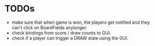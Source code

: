# TODOs

- make sure that when game is won, the players get notified and they can't click on BoardFields anylonger.
- check bindings from score / draw counts to GUI.
- check if a player can trigger a DRAW state using the GUI.